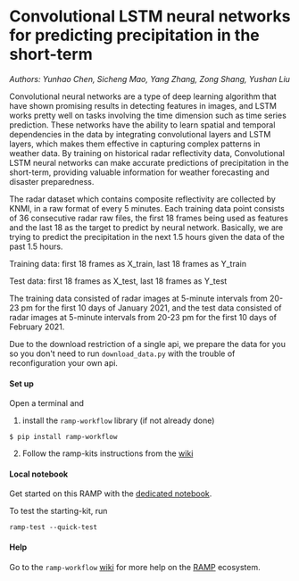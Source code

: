 # Convolutional LSTM neural networks for predicting precipitation in the short-term

_Authors: Yunhao Chen, Sicheng Mao, Yang Zhang, Zong Shang, Yushan Liu_

Convolutional neural networks are a type of deep learning algorithm that have shown promising results in detecting features in images, and LSTM works pretty well on tasks involving the time dimension such as time series prediction. These networks have the ability to learn spatial and temporal dependencies in the data by integrating convolutional layers and LSTM layers, which makes them effective in capturing complex patterns in weather data. By training on historical radar reflectivity data, Convolutional LSTM neural networks can make accurate predictions of precipitation in the short-term, providing valuable information for weather forecasting and disaster preparedness.

The radar dataset which contains composite reflectivity are collected by KNMI, in a raw format of every 5 minutes. Each training data point consists of 36 consecutive radar raw files, the first 18 frames being used as features and the last 18 as the target to predict by neural network. Basically, we are trying to predict the precipitation in the next 1.5 hours given the data of the past 1.5 hours.

Training data: first 18 frames as X_train, last 18 frames as Y_train

Test data: first 18 frames as X_test, last 18 frames as Y_test

The training data consisted of radar images at 5-minute intervals from 20-23 pm for the first 10 days of January 2021, and the test data consisted of radar images at 5-minute intervals from 20-23 pm for the first 10 days of February 2021.

Due to the download restriction of a single api, we prepare the data for you so you don't need to run `download_data.py` with the trouble of reconfiguration your own api.

#### Set up

Open a terminal and

1. install the `ramp-workflow` library (if not already done)

```
$ pip install ramp-workflow
```

2. Follow the ramp-kits instructions from the [wiki](https://github.com/paris-saclay-cds/ramp-workflow/wiki/Getting-started-with-a-ramp-kit)

#### Local notebook

Get started on this RAMP with the [dedicated notebook](precipitation_forecast_starting_kit.ipynb).

To test the starting-kit, run

```
ramp-test --quick-test
```

#### Help

Go to the `ramp-workflow` [wiki](https://github.com/paris-saclay-cds/ramp-workflow/wiki) for more help on the [RAMP](https://ramp.studio) ecosystem.
